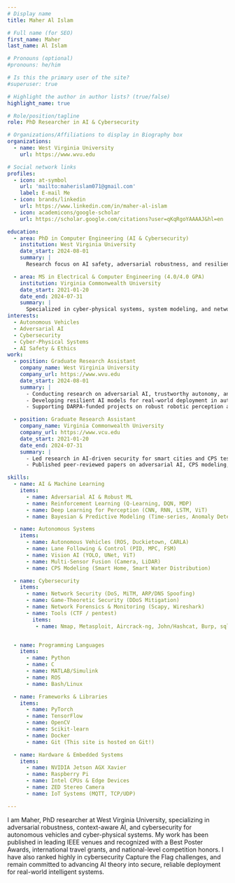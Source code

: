 ```yaml
---
# Display name
title: Maher Al Islam

# Full name (for SEO)
first_name: Maher
last_name: Al Islam

# Pronouns (optional)
#pronouns: he/him

# Is this the primary user of the site?
#superuser: true

# Highlight the author in author lists? (true/false)
highlight_name: true

# Role/position/tagline
role: PhD Researcher in AI & Cybersecurity

# Organizations/Affiliations to display in Biography box
organizations:
  - name: West Virginia University
    url: https://www.wvu.edu

# Social network links
profiles:
  - icon: at-symbol
    url: 'mailto:maherislam071@gmail.com'
    label: E-mail Me
  - icon: brands/linkedin
    url: https://www.linkedin.com/in/maher-al-islam
  - icon: academicons/google-scholar
    url: https://scholar.google.com/citations?user=qKqRgoYAAAAJ&hl=en

education:
  - area: PhD in Computer Engineering (AI & Cybersecurity)
    institution: West Virginia University 
    date_start: 2024-08-01
    summary: |
      Research focus on AI safety, adversarial robustness, and resilient autonomy in autonomous vehicles and cyber-physical systems.  

  - area: MS in Electrical & Computer Engineering (4.0/4.0 GPA)
    institution: Virginia Commonwealth University
    date_start: 2021-01-20
    date_end: 2024-07-31
    summary: | 
      Specialized in cyber-physical systems, system modeling, and network security.  
interests:
  - Autonomous Vehicles 
  - Adversarial AI
  - Cybersecurity 
  - Cyber-Physical Systems
  - AI Safety & Ethics
work:
  - position: Graduate Research Assistant
    company_name: West Virginia University
    company_url: https://www.wvu.edu
    date_start: 2024-08-01
    summary: |
      - Conducting research on adversarial AI, trustworthy autonomy, and CPS security.  
      - Developing resilient AI models for real-world deployment in autonomous vehicles.  
      - Supporting DARPA-funded projects on robust robotic perception and cybersecurity (Duckietown platform).  

  - position: Graduate Research Assistant
    company_name: Virginia Commonwealth University
    company_url: https://www.vcu.edu
    date_start: 2021-01-20
    date_end: 2024-07-31
    summary: |
      - Led research in AI-driven security for smart cities and CPS testbeds (OpenCyberCity).  
      - Published peer-reviewed papers on adversarial AI, CPS modeling, smart IoT systems, and game-theoretic cybersecurity.  

skills:
  - name: AI & Machine Learning
    items:
      - name: Adversarial AI & Robust ML
      - name: Reinforcement Learning (Q-Learning, DQN, MDP)
      - name: Deep Learning for Perception (CNN, RNN, LSTM, ViT)
      - name: Bayesian & Predictive Modeling (Time-series, Anomaly Detection)

  - name: Autonomous Systems
    items:
      - name: Autonomous Vehicles (ROS, Duckietown, CARLA)
      - name: Lane Following & Control (PID, MPC, FSM)
      - name: Vision AI (YOLO, UNet, ViT)
      - name: Multi-Sensor Fusion (Camera, LiDAR)
      - name: CPS Modeling (Smart Home, Smart Water Distribution)

  - name: Cybersecurity
    items:
      - name: Network Security (DoS, MiTM, ARP/DNS Spoofing)
      - name: Game-Theoretic Security (DDoS Mitigation)
      - name: Network Forensics & Monitoring (Scapy, Wireshark)
      - name: Tools (CTF / pentest)
        items:
         - name: Nmap, Metasploit, Aircrack-ng, John/Hashcat, Burp, sqlmap, Netcat, Volatility


  - name: Programming Languages
    items:
      - name: Python
      - name: C
      - name: MATLAB/Simulink
      - name: ROS
      - name: Bash/Linux

  - name: Frameworks & Libraries
    items:
      - name: PyTorch
      - name: TensorFlow
      - name: OpenCV
      - name: Scikit-learn
      - name: Docker
      - name: Git (This site is hosted on Git!)

  - name: Hardware & Embedded Systems
    items:
      - name: NVIDIA Jetson AGX Xavier
      - name: Raspberry Pi
      - name: Intel CPUs & Edge Devices
      - name: ZED Stereo Camera
      - name: IoT Systems (MQTT, TCP/UDP)

---
```


I am Maher, PhD researcher at West Virginia University, specializing in adversarial robustness, context-aware AI, and cybersecurity for autonomous vehicles and cyber-physical systems. My work has been published in leading IEEE venues and recognized with a Best Poster Awards, international travel grants, and national-level competition honors. I have also ranked highly in cybersecurity Capture the Flag challenges, and remain committed to advancing AI theory into secure, reliable deployment for real-world intelligent systems.

